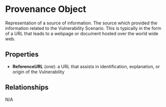 # Provenance Object

Representation of a source of information. The source which provided the information related to the Vulnerability Scenario. This is typically in the form of a URL that leads to a webpage or document hosted over the world wide web.

## Properties

- **ReferenceURL** (one): a URL that assists in identification, explanation, or origin of the Vulnerability


## Relationships

N/A